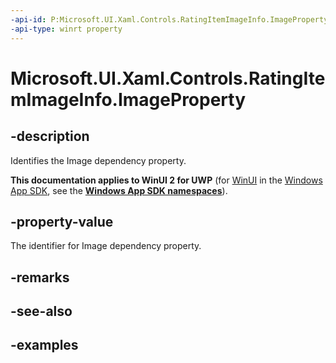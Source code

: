 ```yaml
---
-api-id: P:Microsoft.UI.Xaml.Controls.RatingItemImageInfo.ImageProperty
-api-type: winrt property
---
```

<!-- Property syntax.
public DependencyProperty ImageProperty { get; }
-->

# Microsoft.UI.Xaml.Controls.RatingItemImageInfo.ImageProperty


## -description

Identifies the Image dependency property.


**This documentation applies to WinUI 2 for UWP** (for [WinUI](/windows/apps/winui/winui3/) in the [Windows App SDK](/windows/apps/windows-app-sdk/), see the **[Windows App SDK namespaces](/windows/windows-app-sdk/api/winrt/)**).

## -property-value

The identifier for Image dependency property.


## -remarks


## -see-also


## -examples


